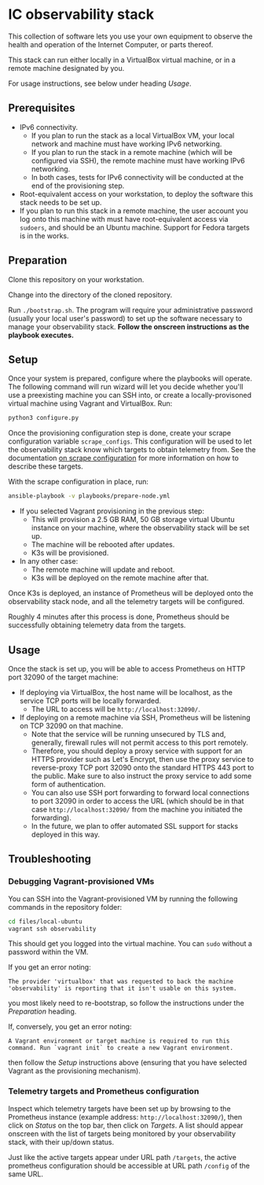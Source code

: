 # IC observability stack

This collection of software lets you use your own equipment to observe the
health and operation of the Internet Computer, or parts thereof.

This stack can run either locally in a VirtualBox virtual machine, or in
a remote machine designated by you.

For usage instructions, see below under heading *Usage*.

## Prerequisites

* IPv6 connectivity.
  * If you plan to run the stack as a local VirtualBox VM, your local
    network and machine must have working IPv6 networking.
  * If you plan to run the stack in a remote machine (which will be
    configured via SSH), the remote machine must have working IPv6
    networking.
  * In both cases, tests for IPv6 connectivity will be conducted at
    the end of the provisioning step.
* Root-equivalent access on your workstation, to deploy the software
  this stack needs to be set up.
* If you plan to run this stack in a remote machine, the user account
  you log onto this machine with must have root-equivalent access via
  `sudoers`, and should be an Ubuntu machine.  Support for Fedora
  targets is in the works.

## Preparation

Clone this repository on your workstation.

Change into the directory of the cloned repository.

Run `./bootstrap.sh`.  The program will require your administrative password
(usually your local user's password) to set up the software necessary to
manage your observability stack.  **Follow the onscreen instructions as
the playbook executes.**

## Setup

Once your system is prepared, configure where the playbooks will operate.
The following command will run wizard will let you decide whether you'll
use a preexisting machine you can SSH into, or create a locally-provisoned
virtual machine using Vagrant and VirtualBox.  Run:

```sh
python3 configure.py
```

Once the provisioning configuration step is done, create your scrape
configuration variable `scrape_configs`.  This configuration will be used
to let the observability stack know which targets to obtain telemetry from.
See the documentation [on scrape configuration](doc/scrape-configs.md) for
more information on how to describe these targets.

With the scrape configuration in place, run:

```sh
ansible-playbook -v playbooks/prepare-node.yml
```

* If you selected Vagrant provisioning in the previous step:
  * This will provision a 2.5 GB RAM, 50 GB storage virtual Ubuntu instance on
    your machine, where the observability stack will be set up.
  * The machine will be rebooted after updates.
  * K3s will be provisioned.
* In any other case:
  * The remote machine will update and reboot.
  * K3s will be deployed on the remote machine after that.

Once K3s is deployed, an instance of Prometheus will be deployed onto
the observability stack node, and all the telemetry targets will be
configured.

Roughly 4 minutes after this process is done, Prometheus should be
successfully obtaining telemetry data from the targets.

## Usage

Once the stack is set up, you will be able to access Prometheus on HTTP
port 32090 of the target machine:

* If deploying via VirtualBox, the host name will be localhost, as the
  service TCP ports will be locally forwarded.
  * The URL to access will be `http://localhost:32090/`.
* If deploying on a remote machine via SSH, Prometheus will be listening
  on TCP 32090 on that machine.
  * Note that the service will be running unsecured by TLS and,
    generally, firewall rules will not permit access to this port
    remotely.
  * Therefore, you should deploy a proxy service with support for an
    HTTPS provider such as Let's Encrypt, then use the proxy service
    to reverse-proxy TCP port 32090 onto the standard HTTPS 443 port
    to the public.  Make sure to also instruct the proxy service to
    add some form of authentication.
  * You can also use SSH port forwarding to forward local connections
    to port 32090 in order to access the URL (which should be in that
    case `http://localhost:32090/` from the machine you initiated the
    forwarding).
  * In the future, we plan to offer automated SSL support for stacks
    deployed in this way.

## Troubleshooting

### Debugging Vagrant-provisioned VMs

You can SSH into the Vagrant-provisioned VM by running the following
commands in the repository folder:

```sh
cd files/local-ubuntu
vagrant ssh observability
```

This should get you logged into the virtual machine.  You can `sudo`
without a password within the VM.

If you get an error noting:

```
The provider 'virtualbox' that was requested to back the machine
'observability' is reporting that it isn't usable on this system.
```

you most likely need to re-bootstrap, so follow the instructions
under the *Preparation* heading.

If, conversely, you get an error noting:

```
A Vagrant environment or target machine is required to run this
command. Run `vagrant init` to create a new Vagrant environment.
```

then follow the *Setup* instructions above (ensuring that you
have selected Vagrant as the provisioning mechanism).

### Telemetry targets and Prometheus configuration

Inspect which telemetry targets have been set up by browsing to the
Prometheus instance (example address: `http://localhost:32090/`), then
click on *Status* on the top bar, then click on *Targets*.  A list
should appear onscreen with the list of targets being monitored by
your observability stack, with their up/down status.

Just like the active targets appear under URL path `/targets`, the
active prometheus configuration should be accessible at URL path
`/config` of the same URL.
